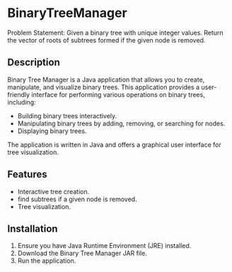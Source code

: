 # BinaryTreeManager
Problem Statement: Given a binary tree with unique integer values. Return the vector of roots of subtrees formed if the given node is removed.

## Description

Binary Tree Manager is a Java application that allows you to create, manipulate, and visualize binary trees. This application provides a user-friendly interface for performing various operations on binary trees, including:

- Building binary trees interactively.
- Manipulating binary trees by adding, removing, or searching for nodes.
- Displaying binary trees.

The application is written in Java and offers a graphical user interface for tree visualization.

## Features

- Interactive tree creation.
- find subtrees if a given node is removed.
- Tree visualization.

## Installation

1. Ensure you have Java Runtime Environment (JRE) installed.
2. Download the Binary Tree Manager JAR file.
3. Run the application.

